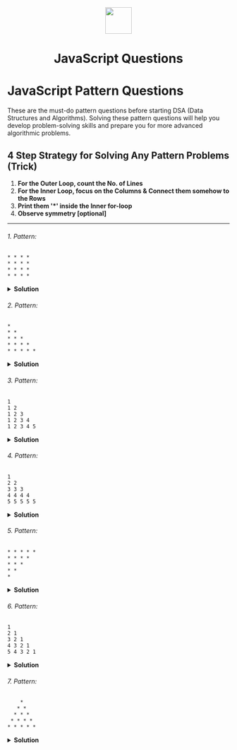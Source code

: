 <div align="center">
  <img height="60" src="https://img.icons8.com/color/344/javascript.png">
  <h1>JavaScript Questions</h1>
</div>

# JavaScript Pattern Questions

These are the must-do pattern questions before starting DSA (Data Structures and Algorithms). Solving these pattern questions will help you develop problem-solving skills and prepare you for more advanced algorithmic problems.

## 4 Step Strategy for Solving Any Pattern Problems (Trick)

1. **For the Outer Loop, count the No. of Lines**
2. **For the Inner Loop, focus on the Columns & Connect them somehow to the Rows**
3. **Print them '\*' inside the Inner for-loop**
4. **Observe symmetry [optional]**

---

###### 1. Pattern:
```
* * * *
* * * *
* * * *
* * * *
```

<details><summary><b>Solution</b></summary>

```javascript
function patternQue1(n) {
  let pattern = "";
  for (let i = 0; i < n; i++) {
    for (let j = 0; j < n; j++) {
      pattern = pattern + '* ';
    }
    pattern = pattern + '\n';
  }
  return pattern;
}
console.log(patternQue1(4));
```

</details>

###### 2. Pattern:
```
* 
* *
* * *
* * * *
* * * * *
```

<details><summary><b>Solution</b></summary>

```javascript
function patternQue2(n) {
  let pattern = '';
  for (let i = 1; i <= 5; i++) {
    for (let j = 0; j < i; j++) {
      pattern = pattern + '* ';
    }
    pattern = pattern + '\n';
  }
  return pattern;
}
console.log(patternQue2(5));
```

</details>

###### 3. Pattern: 
```
1 
1 2
1 2 3
1 2 3 4
1 2 3 4 5
```

<details><summary><b>Solution</b></summary>

```javascript
let pattern = '';
for (let i = 1; i <= 5; i++) {
  for (let j = 1; j <= i; j++) {
    pattern = pattern + j;
  }
  pattern = pattern + '\n';
}
console.log(pattern);
```

</details>

###### 4. Pattern:
```
1
2 2
3 3 3
4 4 4 4
5 5 5 5 5
```

<details><summary><b>Solution</b></summary>

```javascript
let pattern = '';
for (let i = 1; i <= 5; i++) {
  for (let j = 0; j < i; j++) {
    pattern = pattern + i;
  }
  pattern = pattern + '\n';
}
console.log(pattern);
```

</details>

###### 5. Pattern:
```
* * * * *
* * * *
* * *
* *
*
```

<details><summary><b>Solution</b></summary>

```javascript
let n = 5;
let pattern = '';
for (let i = 1; i <= n; i++) {
  for (let j = 0; j <= n - i; j++) {
    pattern = pattern + '* ';
  }
  pattern = pattern + '\n';
}
console.log(pattern);
```

</details>

###### 6. Pattern:
```
1
2 1
3 2 1
4 3 2 1
5 4 3 2 1
```

<details><summary><b>Solution</b></summary>

```javascript
let n = 5;
let pattern = '';
for (let i = 1; i <= n; i++) {
  for (let j = 1; j <= n - i + 1; j++) {
    pattern = pattern + ` ${j}`;
  }
  pattern = pattern + '\n';
}
console.log(pattern);
```

</details>

###### 7. Pattern:
```
    *
   * *
  * * *
 * * * *
* * * * *
```

<details><summary><b>Solution</b></summary>

```javascript
let n = 5;
let pattern = '';
for (let i = 0; i < n; i++) {
  // Space
  for (let j = 0; j < n - i - 1; j++) {
    pattern = pattern + ' ';
  }
  // Star
  for (let j = 0; j < 2 * i + 1; j++) {
    pattern = pattern + '* ';
  }
  // Space
  for (let j = 0; j < n - i - 1; j++) {
    pattern = pattern + ' ';
  }
  pattern = pattern + '\n';
}
console.log(pattern);
```

</details>
